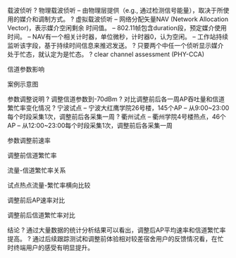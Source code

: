 载波侦听
?	物理载波侦听
– 由物理层提供（e.g., 通过检测信号能量），取决于所使用的媒介和调制方式。
?	虚拟载波侦听
–  网络分配矢量NAV (Network Allocation Vector)，表示媒介空闲剩余
时间值。
–  802.11帧包含duration段，预定媒介使用时间。
–  NAV有一个相关计时器，单位微秒，计时器0，认为空闲。
–  工作站持续监听该字段，基于持续时间信息来推迟发送。
?	只要两个中任一个侦听显示媒介处于忙态，就认定为是忙态。
? clear channel assessment (PHY-CCA)
 
 
信道参数影响
 
 
案例示意图
 
 
参数调整说明
?	调整信道参数到-70dBm
?	对比调整前后各一周AP吞吐量和信道繁忙率变化情况
?	宁波试点
– 宁波大红鹰学院26号楼，145个AP
– 从9:00~23:00每个时段采集1次，调整前后各采集一周
?	衢州试点
– 衢州学院4号楼热点，46个AP
– 从12:00~23:00每个时段采集1次，调整前后各采集一周
 
参数调整前速率
 
 
调整前信道繁忙率
 
 
流量-信道繁忙率关系
 
 
试点热点流量-繁忙率横向比较
 
 
调整前后AP速率对比
 
 
调整前后信道繁忙率对比
 
结论
?	通过大量数据的统计分析结果可以看出，调整后AP平均速率和信道繁忙率提高。
?	通过后续跟踪测试和调整前体验相对较差宿舍用户的反馈情况看，在忙时终端用户的感受有明显提升。
